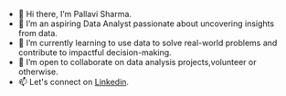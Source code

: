 - 👋 Hi there, I’m Pallavi Sharma.
- 👀 I’m an aspiring Data Analyst passionate about uncovering insights from data.
- 🌱 I’m currently learning to use data to solve real-world problems and contribute to impactful decision-making.
- 💞️ I’m open to collaborate on data analysis projects,volunteer or otherwise.
- 📫 Let's connect on [Linkedin](https://www.linkedin.com/in/pallavi-sharma-588a16246/).


<!---
PallaviSharma04/PallaviSharma04 is a ✨ special ✨ repository because its `README.md` (this file) appears on your GitHub profile.
You can click the Preview link to take a look at your changes.
--->
